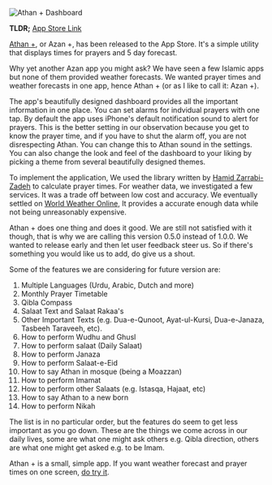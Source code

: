 <!--
.. title: Released on the App Store: Athan +
.. slug: released-on-the-app-store-athan
.. date: 2014-07-22 12:29:52 UTC+05:00
.. tags: App Store, iOS, Releases
.. link:
.. description:
.. type: text
-->

![Athan + Dashboard](http://i.imgur.com/bzYu5OV.png "Athan + Dashboard")

**TLDR;** [App Store Link](https://itunes.apple.com/us/app/athan-weather-forecast-salaat/id898804259?mt=8)

[Athan +](http://azaan.kahaf.com/), or Azan +, has been released to the App Store. It's a simple utility that displays times for prayers and 5 day forecast.

Why yet another Azan app you might ask? We have seen a few Islamic apps but none of them provided weather forecasts. We wanted prayer times and weather forecasts in one app, hence Athan + (or as I like to call it: Azan +).

The app's beautifully designed dashboard provides all the important information in one place. You can set alarms for indvidual prayers with one tap. By default the app uses iPhone's default notification sound to alert for prayers. This is the better setting in our observation because you get to know the prayer time, and if you have to shut the alarm off, you are not disrespecting Athan. You can change this to Athan sound  in the settings. You can also change the look and feel of the dashboard to your liking by picking a theme from several beautifully designed themes.

To implement the application, We used the library written by [Hamid Zarrabi-Zadeh](http://praytimes.org/) to calculate prayer times. For weather data, we investigated a few services. It was a trade off between low cost and accuracy. We eventually settled on [World Weather Online](http://worldweatheronline.com/), It provides a accurate enough data while not being unreasonably expensive.

Athan + does one thing and does it good. We are still not satisfied with it though, that is why we are calling this version 0.5.0 instead of 1.0.0. We wanted to release early and then let user feedback steer us. So if there's something you would like us to add, do give us a shout.

Some of the features we are considering for future version are:

1. Multiple Languages (Urdu, Arabic, Dutch and more)
2. Monthly Prayer Timetable
3. Qibla Compass
4. Salaat Text and Salaat Rakaa's
5. Other Important Texts (e.g. Dua-e-Qunoot, Ayat-ul-Kursi, Dua-e-Janaza, Tasbeeh Taraveeh, etc).
6. How to perform Wudhu and Ghusl
7. How to perform salaat (Daily Salaat)
8. How to perform Janaza
9. How to perform Salaat-e-Eid
10. How to say Athan in mosque (being a Moazzan)
11. How to perform Imamat
12. How to perform other Salaats (e.g. Istasqa, Hajaat, etc)
13. How to say Athan to a new born
14. How to perform Nikah

The list is in no particular order, but the features do seem to get less important as you go down. These are the things we come across in our daily lives, some are what one might ask others e.g. Qibla direction, others are what one might get asked e.g. to be Imam.

Athan + is a small, simple app. If you want weather forecast and prayer times on one screen, [do try it](https://itunes.apple.com/us/app/athan-weather-forecast-salaat/id898804259?mt=8).
